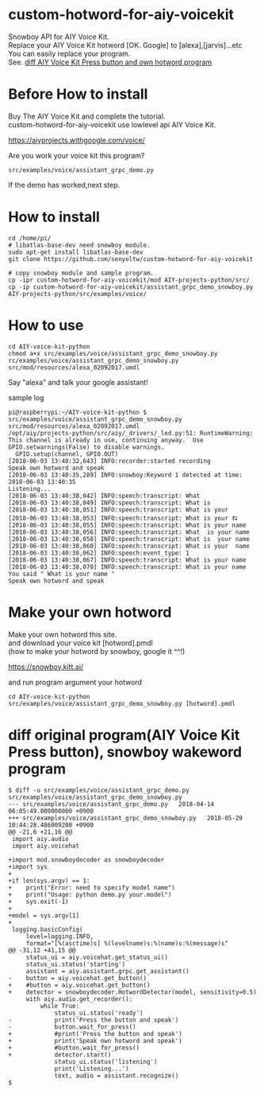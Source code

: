 # custom-hotword-for-aiy-voicekit
Snowboy API for AIY Voice Kit.    
Replace your AIY Voice Kit hotword [OK. Google] to [alexa],[jarvis]...etc  
You can easily replace your program.  
See. [diff AIY Voice Kit Press button and own hotword program](#diff-original-programaiy-voice-kit-press-button-snowboy-wakeword-program)

# Before How to install
Buy The AIY Voice Kit and complete the tutorial.  
custom-hotword-for-aiy-voicekit use lowlevel api AIY Voice Kit.

https://aiyprojects.withgoogle.com/voice/

Are you work your voice kit this program?
```
src/examples/voice/assistant_grpc_demo.py
```
If the demo has worked,next step.

# How to install

```
cd /home/pi/
# libatlas-base-dev need snowboy module.
sudo apt-get install libatlas-base-dev
git clone https://github.com/senyoltw/custom-hotword-for-aiy-voicekit

# copy snowboy module and sample program.
cp -ipr custom-hotword-for-aiy-voicekit/mod AIY-projects-python/src/
cp -ip custom-hotword-for-aiy-voicekit/assistant_grpc_demo_snowboy.py AIY-projects-python/src/examples/voice/
```

# How to use

```
cd AIY-voice-kit-python
chmod a+x src/examples/voice/assistant_grpc_demo_snowboy.py
rc/examples/voice/assistant_grpc_demo_snowboy.py src/mod/resources/alexa_02092017.umdl
```
Say "alexa" and talk your google assistant!

sample log
```
pi@raspberrypi:~/AIY-voice-kit-python $ src/examples/voice/assistant_grpc_demo_snowboy.py src/mod/resources/alexa_02092017.umdl
/opt/aiy/projects-python/src/aiy/_drivers/_led.py:51: RuntimeWarning: This channel is already in use, continuing anyway.  Use GPIO.setwarnings(False) to disable warnings.
  GPIO.setup(channel, GPIO.OUT)
[2018-06-03 13:40:32,643] INFO:recorder:started recording
Speak own hotword and speak
[2018-06-03 13:40:35,289] INFO:snowboy:Keyword 1 detected at time: 2018-06-03 13:40:35
Listening...
[2018-06-03 13:40:38,042] INFO:speech:transcript: What
[2018-06-03 13:40:38,049] INFO:speech:transcript: What is
[2018-06-03 13:40:38,051] INFO:speech:transcript: What is your
[2018-06-03 13:40:38,053] INFO:speech:transcript: What is your ね
[2018-06-03 13:40:38,055] INFO:speech:transcript: What is your name
[2018-06-03 13:40:38,056] INFO:speech:transcript: What  is your name
[2018-06-03 13:40:38,058] INFO:speech:transcript: What is  your name
[2018-06-03 13:40:38,060] INFO:speech:transcript: What is your  name
[2018-06-03 13:40:38,062] INFO:speech:event_type: 1
[2018-06-03 13:40:38,067] INFO:speech:transcript: What is your name
[2018-06-03 13:40:38,070] INFO:speech:transcript: What is your name
You said " What is your name "
Speak own hotword and speak
```

# Make your own hotword
Make your own hotword this site.   
and download your voice kit [hotword].pmdl  
(how to make your hotword by snowboy, google it ^^!)

https://snowboy.kitt.ai/

and run program argument your hotword

```
cd AIY-voice-kit-python
src/examples/voice/assistant_grpc_demo_snowboy.py [hotword].pmdl
```

# diff original program(AIY Voice Kit Press button), snowboy wakeword program
```
$ diff -u src/examples/voice/assistant_grpc_demo.py src/examples/voice/assistant_grpc_demo_snowboy.py
--- src/examples/voice/assistant_grpc_demo.py	2018-04-14 06:05:49.000000000 +0900
+++ src/examples/voice/assistant_grpc_demo_snowboy.py	2018-05-29 10:44:28.486009208 +0900
@@ -21,6 +21,16 @@
 import aiy.audio
 import aiy.voicehat

+import mod.snowboydecoder as snowboydecoder
+import sys
+
+if len(sys.argv) == 1:
+    print("Error: need to specify model name")
+    print("Usage: python demo.py your.model")
+    sys.exit(-1)
+
+model = sys.argv[1]
+
 logging.basicConfig(
     level=logging.INFO,
     format="[%(asctime)s] %(levelname)s:%(name)s:%(message)s"
@@ -31,12 +41,15 @@
     status_ui = aiy.voicehat.get_status_ui()
     status_ui.status('starting')
     assistant = aiy.assistant.grpc.get_assistant()
-    button = aiy.voicehat.get_button()
+    #button = aiy.voicehat.get_button()
+    detector = snowboydecoder.HotwordDetector(model, sensitivity=0.5)
     with aiy.audio.get_recorder():
         while True:
             status_ui.status('ready')
-            print('Press the button and speak')
-            button.wait_for_press()
+            #print('Press the button and speak')
+            print('Speak own hotword and speak')
+            #button.wait_for_press()
+            detector.start()
             status_ui.status('listening')
             print('Listening...')
             text, audio = assistant.recognize()
$
```
